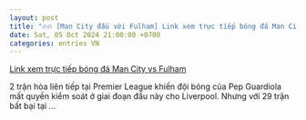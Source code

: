 ```yaml
---
layout: post
title: "🔥🔥 [Man City đấu với Fulham] Link xem trực tiếp bóng đá Man City vs Fulham"
date: Sat, 05 Oct 2024 21:00:00 +0700
categories: entries VN
---
```

[Link xem trực tiếp bóng đá Man City vs Fulham](https://laodong.vn/bong-da-quoc-te/link-xem-truc-tiep-bong-da-man-city-vs-fulham-1403743.ldo)

2 trận hòa liên tiếp tại Premier League khiến ​​đội bóng của Pep Guardiola mất quyền kiểm soát ở giai đoạn đầu này cho Liverpool. Nhưng với 29 trận bất bại tại ...

